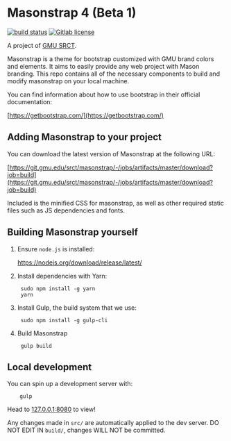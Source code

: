 # Masonstrap 4 (Beta 1)

[![build status](https://git.gmu.edu/srct/masonstrap/badges/master/build.svg)](https://git.gmu.edu/srct/masonstrap/commits/master) [![Gitlab license](https://img.shields.io/badge/license-MIT-blue.svg)](https://git.gmu.edu/srct/masonstrap/raw/master/LICENSE)

A project of [GMU SRCT](http://srct.gmu.edu).

Masonstrap is a theme for bootstrap customized with GMU brand colors and
elements. It aims to easily provide any web project with Mason branding. This
repo contains all of the necessary components to build and modify masonstrap
on your local machine.

You can find information about how to use bootstrap in their official documentation:

[https://getbootstrap.com/](https://getbootstrap.com/)

## Adding Masonstrap to your project

You can download the latest version of Masonstrap at the following URL:

[https://git.gmu.edu/srct/masonstrap/-/jobs/artifacts/master/download?job=build](https://git.gmu.edu/srct/masonstrap/-/jobs/artifacts/master/download?job=build)

Included is the minified CSS for masonstrap, as well as other required static
files such as JS dependencies and fonts.

## Building Masonstrap yourself

1. Ensure `node.js` is installed:

    https://nodejs.org/download/release/latest/

2. Install dependencies with Yarn:

        sudo npm install -g yarn
        yarn

3. Install Gulp, the build system that we use:

        sudo npm install -g gulp-cli

4. Build Masonstrap

        gulp build

## Local development

You can spin up a development server with:

        gulp

Head to [127.0.0.1:8080](127.0.0.1:8080) to view!

Any changes made in `src/` are automatically applied to the dev server. DO NOT
EDIT IN `build/`, changes WILL NOT be committed.